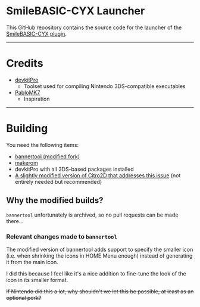 # SmileBASIC-CYX Launcher

This GitHub repository contains the source code for the launcher of the [SmileBASIC-CYX plugin](https://github.com/CyberYoshi64/PTC3-Plugin).

---

# Credits

- [devkitPro](https://github.com/devkitPro)
    - Toolset used for compiling Nintendo 3DS-compatible executables
- [PabloMK7](https://github.com/PabloMK7)
    - Inspiration

---

# Building

You need the following items:

- [bannertool (modified fork)](https://github.com/CyberYoshi64/bannertool)
- [makerom](https://github.com/3DSGuy/Project_CTR)
- devkitPro with all 3DS-based packages installed
- [A slightly modified version of Citro2D that addresses this issue](https://github.com/devkitPro/citro2d/issues/46) (not entirely needed but recommended)


## Why the modified builds?

`bannertool` unfortunately is archived, so no pull requests can be made there...

### Relevant changes made to `bannertool`

The modified version of bannertool adds support to specify the smaller icon (i.e. when shrinking the icons in HOME Menu enough) instead of generating it from the main icon.

I did this because I feel like it's a nice addition to fine-tune the look of the icon in its smaller format.

~~If Nintendo did this a lot, why shouldn't we let this be possible, at least as an optional perk?~~
